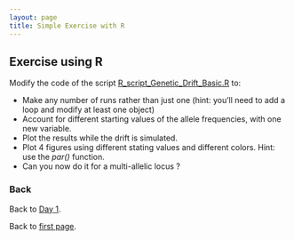 ```yaml
---
layout: page
title: Simple Exercise with R
---
```


## Exercise using R

Modify the code of the script [R_script_Genetic_Drift_Basic.R](../src/R/R_script_Genetic_Drift_Basic.R) to:
* Make any number of runs rather than just one (hint: you’ll need to add a loop and modify at least one object)
* Account for different starting values of the allele frequencies, with one new variable.
* Plot the results while the drift is simulated.
* Plot 4 figures using different stating values and different colors. Hint: use the *par()* function.
* Can you now do it for a multi-allelic locus ?

### Back

Back to [Day 1](./Day1_coalescent.md).

Back to [first page](../index.md).
